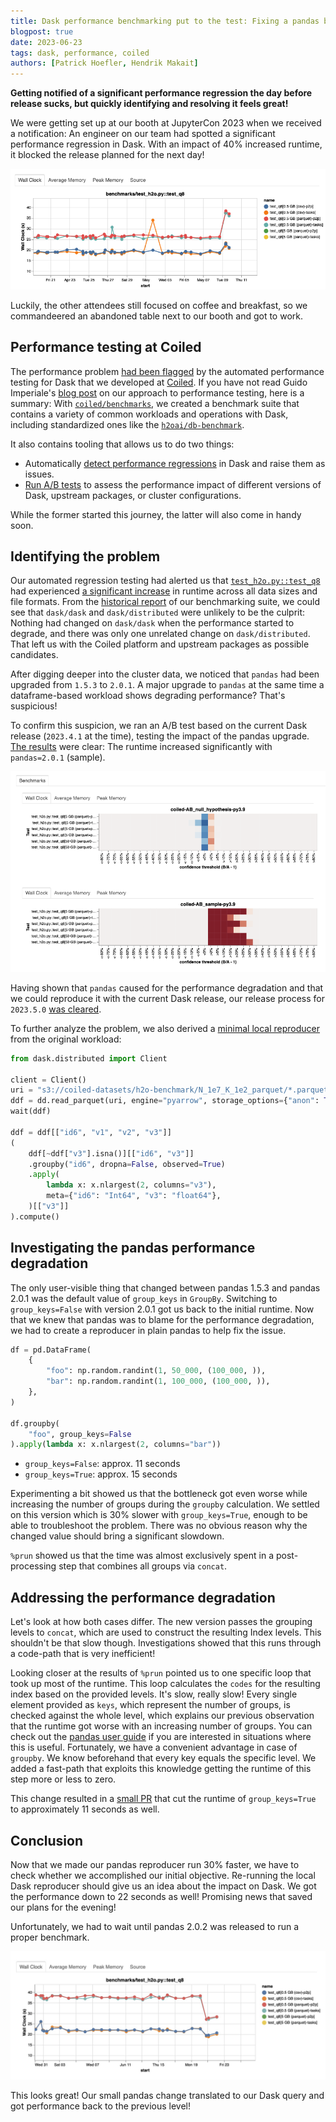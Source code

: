 ```yaml
---
title: Dask performance benchmarking put to the test: Fixing a pandas bottleneck
blogpost: true
date: 2023-06-23
tags: dask, performance, coiled
authors: [Patrick Hoefler, Hendrik Makait]
---
```


**Getting notified of a significant performance regression the day before release sucks, but quickly identifying and resolving it feels great!**

We were getting set up at our booth at JupyterCon 2023 when we received a notification:
An engineer on our team had spotted a significant performance regression in Dask.
With an impact of 40% increased runtime, it blocked the release planned for the next day!

![](../images/dask_upstream_performance_tests/performance-regression.png)

Luckily, the other attendees still focused on coffee and breakfast, so we commandeered an abandoned table next to our booth and got to work.
## Performance testing at Coiled

The performance problem [had been flagged](https://github.com/coiled/benchmarks/issues/840) by the automated performance testing for Dask that we developed at [Coiled](https://www.coiled.io/?utm_source=phofl&utm_medium=dask-benchmark-pandas-bottleneck).
If you have not read Guido Imperiale's [blog post](https://blog.coiled.io/blog/performance-testing.html) on our approach to performance testing, here is a summary:
With [`coiled/benchmarks`](https://github.com/coiled/benchmarks), we created a benchmark suite that contains a variety of common workloads and operations with Dask, including standardized ones like the [`h2oai/db-benchmark`](https://github.com/h2oai/db-benchmark).

It also contains tooling that allows us to do two things:
* Automatically [detect performance regressions](https://blog.coiled.io/blog/performance-testing.html#nightly-tests) in Dask and raise them as issues.
* [Run A/B tests](https://blog.coiled.io/blog/performance-testing.html#a-b-tests) to assess the performance impact of different versions of Dask, upstream packages, or cluster configurations.

While the former started this journey, the latter will also come in handy soon.  
## Identifying the problem

Our automated regression testing had alerted us that [`test_h2o.py::test_q8`](https://github.com/coiled/benchmarks/blob/895a13db09eb3172155e7b1260a5698f2284f5b7/tests/benchmarks/test_h2o.py#L140-L151) had experienced [a significant increase](https://github.com/dask/community/issues/322#issuecomment-1542560550) in runtime across all data sizes and file formats. 
From the [historical report](https://benchmarks.coiled.io) of our benchmarking suite, we could see that `dask/dask` and `dask/distributed` were unlikely to be the culprit: 
Nothing had changed on `dask/dask` when the performance started to degrade, and there was only one unrelated change on `dask/distributed`. 
That left us with the Coiled platform and upstream packages as possible candidates. 

After digging deeper into the cluster data, we noticed that `pandas` had been upgraded from `1.5.3` to `2.0.1`. 
A major upgrade to `pandas` at the same time a dataframe-based workload shows degrading performance? That's suspicious! 

To confirm this suspicion, we ran an A/B test based on the current Dask release (`2023.4.1` at the time), testing the impact of the pandas upgrade. 
[The results](https://github.com/coiled/benchmarks/actions/runs/4946428740) were clear: The runtime increased significantly with `pandas=2.0.1` (sample).

![](../images/dask_upstream_performance_tests/ab-test.png)

Having shown that `pandas` caused for the performance degradation and that we could reproduce it with the current Dask release, our release process for `2023.5.0` [was cleared](https://github.com/dask/community/issues/322#issuecomment-1543878628).

To further analyze the problem, we also derived a [minimal local reproducer](https://matthewrocklin.com/minimal-bug-reports.html#minimal-complete-verifiable-examples) from the original workload:

```python
from dask.distributed import Client

client = Client()
uri = "s3://coiled-datasets/h2o-benchmark/N_1e7_K_1e2_parquet/*.parquet"
ddf = dd.read_parquet(uri, engine="pyarrow", storage_options={"anon": True}).persist()
wait(ddf)

ddf = ddf[["id6", "v1", "v2", "v3"]]
(
    ddf[~ddf["v3"].isna()][["id6", "v3"]]
    .groupby("id6", dropna=False, observed=True)
    .apply(
        lambda x: x.nlargest(2, columns="v3"),
        meta={"id6": "Int64", "v3": "float64"},
    )[["v3"]]
).compute()
```

## Investigating the pandas performance degradation

The only user-visible thing that changed between pandas 1.5.3 and pandas 2.0.1 was the default value
of ``group_keys`` in ``GroupBy``. Switching to ``group_keys=False`` with version 2.0.1
got us back to the initial runtime.
Now that we knew that pandas was to blame for the performance degradation, we had to create a 
reproducer in plain pandas to help fix the issue.

```python
df = pd.DataFrame(
    {
        "foo": np.random.randint(1, 50_000, (100_000, )), 
        "bar": np.random.randint(1, 100_000, (100_000, )),
    },
)

df.groupby(
    "foo", group_keys=False
).apply(lambda x: x.nlargest(2, columns="bar"))
```

- ``group_keys=False``: approx. 11 seconds
- ``group_keys=True``: approx. 15 seconds

Experimenting a bit showed us that the bottleneck got even worse while increasing the number of 
groups during the ``groupby`` calculation. We settled on this version which is 30% slower with 
``group_keys=True``, enough to be able to troubleshoot the problem. There was no obvious reason
why the changed value should bring a significant slowdown.

``%prun`` showed us that the time was almost exclusively spent in a post-processing step that
combines all groups via ``concat``.

## Addressing the performance degradation

Let's look at how both cases differ. The new version passes the grouping levels to ``concat``, which
are used to construct the resulting Index levels. This shouldn't be that slow though. Investigations
showed that this runs through a code-path that is very inefficient!

Looking closer at the results of ``%prun`` pointed us to one specific loop that took up most of
the runtime. This loop calculates the ``codes`` for the resulting index based on the provided 
levels. It's slow, really slow! Every single element provided as ``keys``, which 
represent the number of groups, is checked against the whole level, which explains our previous 
observation that the runtime got worse with an increasing number of groups. You can check out the 
[pandas user guide](https://pandas.pydata.org/pandas-docs/stable/user_guide/merging.html#more-concatenating-with-group-keys)
if you are interested in situations where this is useful. Fortunately, we have a convenient
advantage in case of ``groupby``. We know beforehand that every key equals the specific level. 
We added a fast-path that exploits this knowledge getting the runtime of this step more or less to
zero.

This change resulted in a [small PR](https://github.com/pandas-dev/pandas/pull/53195) that cut 
the runtime of ``group_keys=True`` to approximately 11 seconds as well.

## Conclusion

Now that we made our pandas reproducer run 30% faster, we have to check whether we accomplished our
initial objective. Re-running the local Dask reproducer should give us an idea about the
impact on Dask. We got the performance down to 22 seconds as well! Promising news that saved
our plans for the evening!

Unfortunately, we had to wait until pandas 2.0.2 was released to run a proper benchmark.

![](../images/dask_upstream_performance_tests/benchmark_after.jpg)

This looks great! Our small pandas change translated to our Dask query and got performance back
to the previous level!
